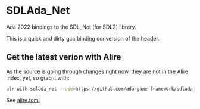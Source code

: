 # SDLAda_Net

Ada 2022 bindings to the SDL_Net (for SDL2) library.

This is a quick and dirty gcc binding conversion of the header.

## Get the latest verion with Alire

As the source is going through changes right now, they are not in the Alire index, yet, so grab it with:

```bash
alr with sdlada_net --use=https://github.com/ada-game-framework/sdlada_net.git
```

See [alire.toml](./alire.toml)

